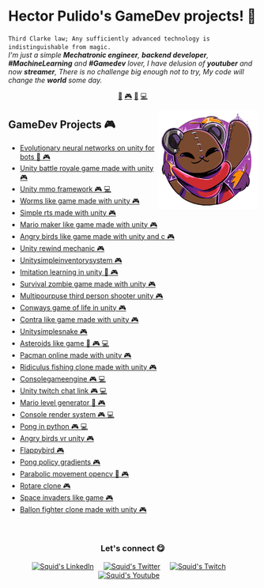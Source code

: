 # Hector Pulido's GameDev projects! 👋


`Third Clarke law; Any sufficiently advanced technology is indistinguishable from magic.`<br><em> I'm just a simple **Mechatronic engineer**, **backend developer**, **#MachineLearning** and **#Gamedev** lover, I have delusion of **youtuber** and now **streamer**, There is no challenge big enough not to try, My code will change the **world** some day.</em>


<p align="center">
<a href="https://github.com/HectorPulido/HectorPulido/blob/master/ai.md">🤖</a>
<a href="https://github.com/HectorPulido/HectorPulido/blob/master/gamedev.md">🎮</a>
<a href="https://github.com/HectorPulido/HectorPulido/blob/master/blockchain.md">🔑</a>
<a href="https://github.com/HectorPulido/HectorPulido/blob/master/backend.md">💻</a>
</p>


<a href="https://twitter.com/Hector_Pulido_">
<img align="right" height="auto" width="200" src="https://github.com/HectorPulido/HectorPulido/raw/master/img/pequesoft.png"/>
</a>


## GameDev Projects 🎮
- [Evolutionary neural networks on unity for bots  🤖 🎮](https://github.com/HectorPulido/Evolutionary-Neural-Networks-on-unity-for-bots) 
- [Unity battle royale game made with unity  🎮](https://github.com/HectorPulido/Unity-Battle-Royale-game-Made-With-Unity) 
- [Unity mmo framework  🎮 💻](https://github.com/HectorPulido/Unity-MMO-Framework) 
- [Worms like game made with unity  🎮](https://github.com/HectorPulido/Worms-like-game-made-with-unity) 
- [Simple rts made with unity  🎮](https://github.com/HectorPulido/Simple-RTS-Made-With-Unity) 
- [Mario maker like game made with unity  🎮](https://github.com/HectorPulido/Mario-maker-like-game-made-with-unity) 
- [Angry birds like game made with unity and c   🎮](https://github.com/HectorPulido/Angry-birds-like-game-made-with-UNITY-and-C-) 
- [Unity rewind mechanic  🎮](https://github.com/HectorPulido/Unity-Rewind-Mechanic) 
- [Unitysimpleinventorysystem  🎮](https://github.com/HectorPulido/UnitySimpleInventorySystem) 
- [Imitation learning in unity  🤖 🎮](https://github.com/HectorPulido/Imitation-learning-in-unity) 
- [Survival zombie game made with unity  🎮](https://github.com/HectorPulido/Survival-zombie-game-made-with-unity) 
- [Multipourpuse third person shooter unity  🎮](https://github.com/HectorPulido/Multipourpuse-third-person-shooter-unity) 
- [Conways game of life in unity  🎮](https://github.com/HectorPulido/Conways-Game-of-life-in-unity) 
- [Contra like game made with unity  🎮](https://github.com/HectorPulido/Contra-Like-game-made-with-unity) 
- [Unitysimplesnake  🎮](https://github.com/HectorPulido/UnitySimpleSnake) 
- [Asteroids like game  🤖 🎮 💻](https://github.com/HectorPulido/Asteroids-like-game) 
- [Pacman online made with unity  🎮](https://github.com/HectorPulido/Pacman-Online-made-with-unity) 
- [Ridiculus fishing clone made with unity  🎮](https://github.com/HectorPulido/Ridiculus-fishing-clone-made-with-unity) 
- [Consolegameengine  🎮 💻](https://github.com/HectorPulido/ConsoleGameEngine) 
- [Unity twitch chat link  🎮 💻](https://github.com/HectorPulido/Unity-twitch-chat-link) 
- [Mario level generator  🤖 🎮](https://github.com/HectorPulido/mario-level-generator) 
- [Console render system  🎮 💻](https://github.com/HectorPulido/console-render-system) 
- [Pong in python  🎮 💻](https://github.com/HectorPulido/pong-in-python) 
- [Angry birds vr unity  🎮](https://github.com/HectorPulido/angry-birds-vr-unity) 
- [Flappybird  🎮](https://github.com/HectorPulido/FlappyBird) 
- [Pong policy gradients  🎮](https://github.com/HectorPulido/Pong-Policy-gradients) 
- [Parabolic movement opencv  🤖 🎮](https://github.com/HectorPulido/Parabolic-movement-opencv) 
- [Rotare clone  🎮](https://github.com/HectorPulido/rotare-clone) 
- [Space invaders like game  🎮](https://github.com/HectorPulido/Space-invaders-like-game) 
- [Ballon fighter clone made with unity  🎮](https://github.com/HectorPulido/Ballon-Fighter-clone-made-with-unity) 



<br>

<div align="center">
<h3 align="center">Let's connect 😋</h3>
</div>
<p align="center">
<a href="https://www.linkedin.com/in/luis-bernardo-bazan-bravo-21b0b0117/" target="blank">
<img align="center" width="30px" alt="Squid's LinkedIn" src="https://www.vectorlogo.zone/logos/linkedin/linkedin-icon.svg"/></a> &nbsp; &nbsp;
<a href="https://twitter.com/luisquid" target="blank">
<img align="center" width="30px" alt="Squid's Twitter" src="https://www.vectorlogo.zone/logos/twitter/twitter-official.svg"/></a> &nbsp; &nbsp;
<a href="https://www.twitch.tv/luisquid_" target="blank">
<img align="center" width="30px" alt="Squid's Twitch" src="https://www.vectorlogo.zone/logos/twitch/twitch-icon.svg"/></a> &nbsp; &nbsp;
<a href="https://www.youtube.com/channel/UCX2KlpFCbs3MG9WLqCNMJxA" target="blank">
<img align="center" width="30px" alt="Squid's Youtube" src="https://www.vectorlogo.zone/logos/youtube/youtube-icon.svg"/></a> &nbsp; &nbsp;

</p>


